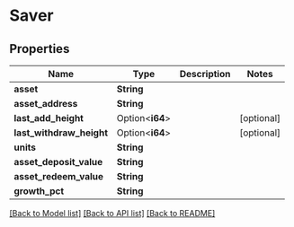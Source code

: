 # Saver

## Properties

Name | Type | Description | Notes
------------ | ------------- | ------------- | -------------
**asset** | **String** |  | 
**asset_address** | **String** |  | 
**last_add_height** | Option<**i64**> |  | [optional]
**last_withdraw_height** | Option<**i64**> |  | [optional]
**units** | **String** |  | 
**asset_deposit_value** | **String** |  | 
**asset_redeem_value** | **String** |  | 
**growth_pct** | **String** |  | 

[[Back to Model list]](../README.md#documentation-for-models) [[Back to API list]](../README.md#documentation-for-api-endpoints) [[Back to README]](../README.md)


